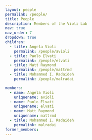 ```yaml
---
layout: people
permalink: /people/
title: People
description: Members of the Violi Lab
nav: true
nav_order: 7
dropdown: true
children:
  - title: Angela Violi
    permalink: /people/avioli
  - title: Paolo Elvati
    permalink: /people/elvati
  - title: Matt Raymond
    permalink: /people/mattrmd
  - title: Mohammed I. Radaideh
    permalink: /people/malradai

members:
  - name: Angela Violi
    uniquename: avioli
  - name: Paolo Elvati
    uniquename: elvati
  - name: Matt Raymond
    uniquename: mattrmd
  - title: Mohammed I. Radaideh
    permalink: malradai
former_members:
---
```

